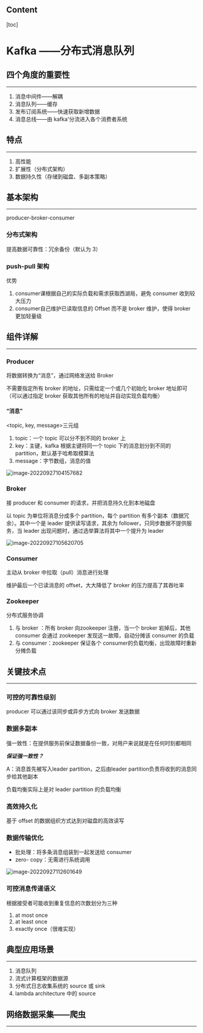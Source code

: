 ## Content

[toc]

# Kafka ——分布式消息队列

## 四个角度的重要性

---

1. 消息中间件——解耦
2. 消息队列——缓存
3. 发布订阅系统——快速获取新增数据
4. 消息总线——由 kafka'分流进入各个消费者系统



## 特点

---

1. 高性能
2. 扩展性（分布式架构）
3. 数据持久性（存储到磁盘、多副本策略）



## 基本架构

---

producer-broker-consumer

### 分布式架构

提高数据可靠性：冗余备份（默认为 3）

### push-pull 架构

优势

1. consumer课根据自己的实际负载和需求获取西湖局，避免 consumer 收到较大压力
2. consumer自己维护已读取信息的 Offset 而不是 broker 维护，使得 broker 更加轻量级

## 组件详解

---

### Producer

将数据转换为“消息”，通过网络发送给 Broker

不需要指定所有 broker 的地址，只需给定一个或几个初始化 broker 地址即可（可以通过指定 broker 获取其他所有的地址并自动实现负载均衡）



#### “消息”

<topic, key, message>三元组

1. topic：一个 topic 可以分不到不同的 broker 上
2. key：主键，kafka 根据主键将同一个 topic 下的消息划分到不同的 partition，默认基于哈希取模算法
3. message：字节数组，消息的值

![image-20220927104157682](https://wangleidetuchuang.oss-cn-beijing.aliyuncs.com/img/image-20220927104157682.png)



### Broker

接 producer 和 consumer 的请求，并把消息持久化到本地磁盘

以 topic 为单位将消息分成多个 partition，每个 partition 有多个副本（数据冗余）。其中一个是 leader 提供读写请求，其余为 follower，只同步数据不提供服务，当 leader 出现问题时，通过选举算法将其中一个提升为 leader

![image-20220927105620705](https://wangleidetuchuang.oss-cn-beijing.aliyuncs.com/img/image-20220927105620705.png)

### Consumer

主动从 broker 中拉取（pull）消息进行处理

维护最后一个已读消息的 offset，大大降低了 broker 的压力提高了其吞吐率

### Zookeeper

分布式服务协调

1. 与 broker ：所有 broker 向zookeeper 注册，当一个 broker 宕掉后，其他 consumer 会通过 zookeeper 发现这一故障，自动分摊该 consumer 的负载
2. 与 consumer：zookeeper 保证各个 consumer的负载均衡，出现故障时重新分摊负载

## 关键技术点

---

### 可控的可靠性级别

producer 可以通过该同步或异步方式向 broker 发送数据

### 数据多副本

强一致性：在提供服务前保证数据备份一致，对用户来说就是在任何时刻都相同

***保证强一致性？***

A：消息首先被写入leader partition，之后由leader partition负责将收到的消息同步给其他副本

负载均衡实际上是对 leader partition 的负载均衡

### 高效持久化

基于 offset 的数据组织方式达到对磁盘的高效读写

### 数据传输优化

- 批处理：将多条消息组装到一起发送给 consumer
- zero- copy：无需进行系统调用

![image-20220927112601649](https://wangleidetuchuang.oss-cn-beijing.aliyuncs.com/img/image-20220927112601649.png)

### 可控消息传递语义

根据接受者可能收到重复信息的次数划分为三种

1. at most once
2. at least once
3. exactly once（很难实现）



## 典型应用场景

---

1. 消息队列
2. 流式计算框架的数据源
3. 分布式日志收集系统的 source 或 sink
4. lambda architecture 中的 source

## 网络数据采集——爬虫

---

